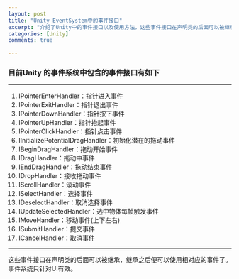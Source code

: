 ```yaml
---
layout: post
title: "Unity EventSystem中的事件接口"
excerpt: "介绍了Unity中的事件接口以及使用方法，这些事件接口在声明类的后面可以被继承，继承之后便可以使用相对应的事件了。"
categories: [Unity]
comments: true

---
```

### 目前Unity 的事件系统中包含的事件接口有如下
***

1. IPointerEnterHandler：指针进入事件
2. IPointerExitHandler：指针退出事件
3. IPointerDownHandler：指针按下事件
4. IPointerUpHandler：指针抬起事件
5. IPointerClickHandler：指针点击事件
6. IInitializePotentialDragHandler：初始化潜在的拖动事件
7. IBeginDragHandler：拖动开始事件
8. IDragHandler：拖动中事件
9. IEndDragHandler：拖动结束事件
10. IDropHandler：接收拖动事件
11. IScrollHandler：滚动事件
12. ISelectHandler：选择事件
13. IDeselectHandler：取消选择事件
14. IUpdateSelectedHandler：选中物体每帧触发事件
15. IMoveHandler：移动事件(上下左右)
16. ISubmitHandler：提交事件
17. ICancelHandler：取消事件

***

这些事件接口在声明类的后面可以被继承，继承之后便可以使用相对应的事件了。
事件系统只针对UI有效。
